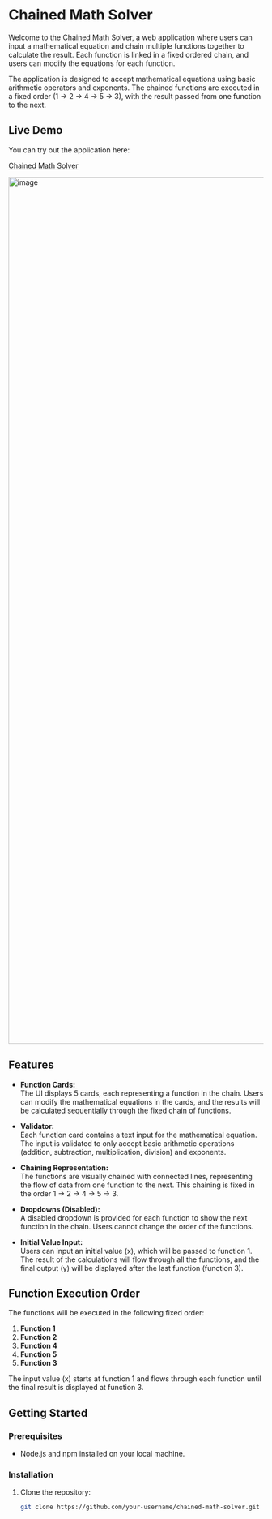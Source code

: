 # Chained Math Solver

Welcome to the Chained Math Solver, a web application where users can input a mathematical equation and chain multiple functions together to calculate the result. Each function is linked in a fixed ordered chain, and users can modify the equations for each function.

The application is designed to accept mathematical equations using basic arithmetic operators and exponents. The chained functions are executed in a fixed order (1 → 2 → 4 → 5 → 3), with the result passed from one function to the next.

## Live Demo

You can try out the application here:

[Chained Math Solver](https://chained-math-solver.vercel.app/)

<img width="1710" alt="image" src="https://github.com/user-attachments/assets/5601cf28-e91d-4b1a-9ed3-bb920b43604b">

## Features

- **Function Cards:**  
  The UI displays 5 cards, each representing a function in the chain. Users can modify the mathematical equations in the cards, and the results will be calculated sequentially through the fixed chain of functions.
  
- **Validator:**  
  Each function card contains a text input for the mathematical equation. The input is validated to only accept basic arithmetic operations (addition, subtraction, multiplication, division) and exponents.

- **Chaining Representation:**  
  The functions are visually chained with connected lines, representing the flow of data from one function to the next. This chaining is fixed in the order 1 → 2 → 4 → 5 → 3.

- **Dropdowns (Disabled):**  
  A disabled dropdown is provided for each function to show the next function in the chain. Users cannot change the order of the functions.

- **Initial Value Input:**  
  Users can input an initial value (x), which will be passed to function 1. The result of the calculations will flow through all the functions, and the final output (y) will be displayed after the last function (function 3).

## Function Execution Order

The functions will be executed in the following fixed order:

1. **Function 1**  
2. **Function 2**  
3. **Function 4**  
4. **Function 5**  
5. **Function 3**

The input value (x) starts at function 1 and flows through each function until the final result is displayed at function 3.

## Getting Started

### Prerequisites

- Node.js and npm installed on your local machine.

### Installation

1. Clone the repository:
   ```bash
   git clone https://github.com/your-username/chained-math-solver.git

